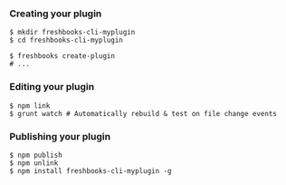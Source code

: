 ### Creating your plugin

    $ mkdir freshbooks-cli-myplugin
    $ cd freshbooks-cli-myplugin

    $ freshbooks create-plugin
    # ...

### Editing your plugin

    $ npm link
    $ grunt watch # Automatically rebuild & test on file change events

### Publishing your plugin

    $ npm publish
    $ npm unlink
    $ npm install freshbooks-cli-myplugin -g
